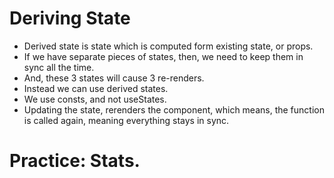 # Deriving State

- Derived state is state which is computed form existing state, or props.
- If we have separate pieces of states, then, we need to keep them in sync all the time.
- And, these 3 states will cause 3 re-renders.
- Instead we can use derived states.
- We use consts, and not useStates.
- Updating the state, rerenders the component, which means, the function is called again, meaning everything stays in sync.

# Practice: Stats.
